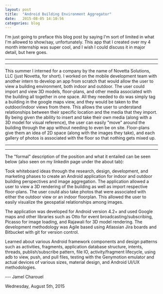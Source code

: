 ```yaml
---
layout: post
title:  "Android Building Environment Aggregator"
date:   2015-08-05 14:10:56
categories: blog
---
```


I'm just going to preface this blog post by saying I'm sort of limited in what I'm allowed to show/say, unfortunately. This app that I created over my 4 month internship was super cool, and I wish I could discuss it in major detail, but here goes.

----------------------------------------------------------------------------------------------------------------
----------------------------------------------------------------------------------------------------------------

This summer I interned for a company by the name of Novetta Solutions, LLC (just Novetta, for short). I worked on the mobile development team with another intern to develop an app from scratch that would allow the user to view a building environment, both indoor and outdoor. The user could import and view 3D models, floor-plans, and other media associated with the building all together in one space. All they needed to do was simply tag a building in the google maps view, and they would be taken to the outdoor/indoor views from there. This allows the user to understand relationships between their specific location and the media that they import. By being given the ability to insert and take their own media (along with a 3D model for visual reference), the user can easily "move" around the building through the app without needing to even be on site. Floor-plans give them an idea of 2D space (along with the images they take), and each gallery of photos is associated with the floor so that nothing gets mixed up. 


----------------------------------------------------------------------------------------------------------------
----------------------------------------------------------------------------------------------------------------



The "formal" description of the position and what it entailed can be seen below (also seen on my linkedin page under the about tab):

Took whiteboard ideas through the research, design, development, and marketing phases to create an Android application for indoor and outdoor building perspectives and image aggregation. The application allowed a user to view a 3D rendering of the building as well as import respective floor-plans. The user could also take photos that were associated with either the outdoor view or an indoor floorplan. This allowed the user to easily visualize the geospatial relationships among images.

The application was developed for Android version 4.2+ and used Google maps and other libraries such as Otto for event broadcasting/subscribing, Picasso for image loading, and Rajawali for 3D model rendering. The development methodology was Agile based using Atlassian Jira boards and Bitbucket with git for version control.

Learned about various Android framework components and design patterns such as activities, fragments, application database structure, intents, threads, publish/subscribe pattern, file IO, activity/fragment lifecycle, using adb to view, push, and pull files, testing with the Genymotion emulator and actual devices of various sizes, material design, and Android UI/UX methodologies.




--- Jamel Charouel

Wednesday, August 5th, 2015